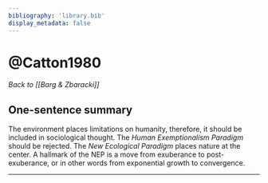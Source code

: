 ```yaml
---
bibliography: 'library.bib'
display_metadata: false
---
```


# @Catton1980

_Back to [[Barg & Zbaracki]]_

## One-sentence summary

The environment places limitations on humanity, therefore, it should be included in sociological thought. The _Human Exemptionalism Paradigm_ should be rejected. The _New Ecological Paradigm_ places nature at the center. A hallmark of the NEP is a move from exuberance to post-exuberance, or in other words from exponential growth to convergence.

---